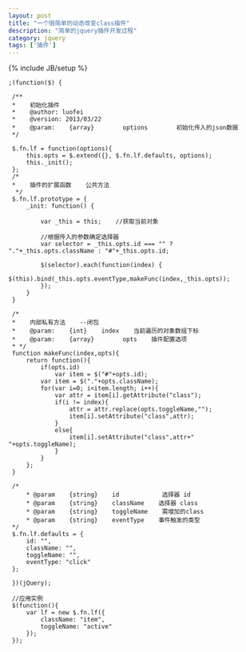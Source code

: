 ```yaml
---
layout: post
title: "一个很简单的动态改变class插件"
description: "简单的jquery插件开发过程"
category: jquery
tags: ['插件']
---
```

{% include JB/setup %}

    ;(function($) {
     
     /**
     *    初始化插件
     *    @author: luofei
     *    @version: 2013/03/22
     *    @param:    {array}        options        初始化传入的json数据
     */
     
     $.fn.lf = function(options){
         this.opts = $.extend({}, $.fn.lf.defaults, options);
         this._init();
     };
     /*
     *    插件的扩展函数    公共方法
      */
     $.fn.lf.prototype = {
         _init: function() {
     
             var _this = this;    //获取当前对象
             
             //根据传入的参数确定选择器
             var selector = _this.opts.id === "" ? "."+_this.opts.className : "#"+_this.opts.id;
     
             $(selector).each(function(index) {
                 $(this).bind(_this.opts.eventType,makeFunc(index,_this.opts));
             });
         }
     }
     
     /*
     *    内部私有方法    --闭包    
     *    @param:    {int}    index    当前遍历的对象数组下标
     *    @param:    {array}        opts    插件配置选项
     * */
     function makeFunc(index,opts){
         return function(){
             if(opts.id)
                 var item = $("#"+opts.id);
             var item = $("."+opts.className);
             for(var i=0; i<item.length; i++){
                 var attr = item[i].getAttribute("class");
                 if(i != index){
                     attr = attr.replace(opts.toggleName,"");
                     item[i].setAttribute("class",attr);
                 }
                 else{
                     item[i].setAttribute("class",attr+" "+opts.toggleName);
                 }
             }
         };
     }
     
     /*
         * @param    {string}    id            选择器 id
         * @param    {string}    className    选择器 class
         * @param    {string}    toggleName    需增加的class
         * @param    {string}    eventType    事件触发的类型
     */
     $.fn.lf.defaults = {
         id: "",
         className: "",
         toggleName: "",
         eventType: "click"
     };
     
     })(jQuery);
     
     //应用实例
     $(function(){
         var lf = new $.fn.lf({
             className: "item",
             toggleName: "active"
         });
     });
